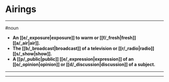 # Airings
---
#noun
- **An [[e/_exposure|exposure]] to warm or [[f/_fresh|fresh]] [[a/_air|air]].**
- **The [[b/_broadcast|broadcast]] of a television or [[r/_radio|radio]] [[s/_show|show]].**
- **A [[p/_public|public]] [[e/_expression|expression]] of an [[o/_opinion|opinion]] or [[d/_discussion|discussion]] of a subject.**
---
---
